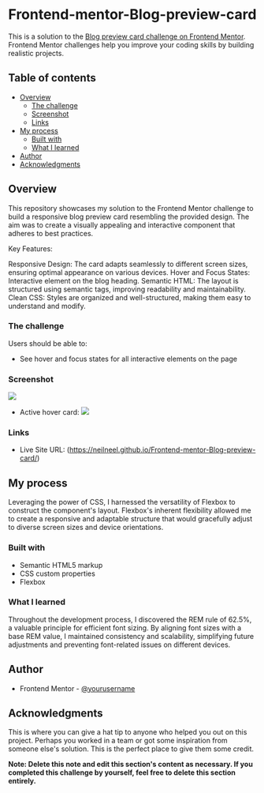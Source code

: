 # Frontend-mentor-Blog-preview-card

This is a solution to the [Blog preview card challenge on Frontend Mentor](https://www.frontendmentor.io/challenges/blog-preview-card-ckPaj01IcS). Frontend Mentor challenges help you improve your coding skills by building realistic projects.

## Table of contents

- [Overview](#overview)
  - [The challenge](#the-challenge)
  - [Screenshot](#screenshot)
  - [Links](#links)
- [My process](#my-process)
  - [Built with](#built-with)
  - [What I learned](#what-i-learned)
- [Author](#author)
- [Acknowledgments](#acknowledgments)

## Overview

This repository showcases my solution to the Frontend Mentor challenge to build a responsive blog preview card resembling the provided design. The aim was to create a visually appealing and interactive component that adheres to best practices.

Key Features:

Responsive Design: The card adapts seamlessly to different screen sizes, ensuring optimal appearance on various devices.
Hover and Focus States: Interactive element on the blog heading.
Semantic HTML: The layout is structured using semantic tags, improving readability and maintainability.
Clean CSS: Styles are organized and well-structured, making them easy to understand and modify.

### The challenge

Users should be able to:

- See hover and focus states for all interactive elements on the page

### Screenshot

![](./design/my-solution-web-view.png.jpg)

- Active hover card:
  ![](./design/my-solution-web-view-active.png.jpg)

### Links

- Live Site URL: (https://neilneel.github.io/Frontend-mentor-Blog-preview-card/)

## My process

Leveraging the power of CSS, I harnessed the versatility of Flexbox to construct the component's layout. Flexbox's inherent flexibility allowed me to create a responsive and adaptable structure that would gracefully adjust to diverse screen sizes and device orientations.

### Built with

- Semantic HTML5 markup
- CSS custom properties
- Flexbox

### What I learned

Throughout the development process, I discovered the REM rule of 62.5%, a valuable principle for efficient font sizing. By aligning font sizes with a base REM value, I maintained consistency and scalability, simplifying future adjustments and preventing font-related issues on different devices.

## Author

- Frontend Mentor - [@yourusername](https://www.frontendmentor.io/profile/NeilNeel)

## Acknowledgments

This is where you can give a hat tip to anyone who helped you out on this project. Perhaps you worked in a team or got some inspiration from someone else's solution. This is the perfect place to give them some credit.

**Note: Delete this note and edit this section's content as necessary. If you completed this challenge by yourself, feel free to delete this section entirely.**
